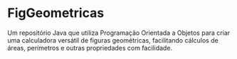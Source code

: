# FigGeometricas
Um repositório Java que utiliza Programação Orientada a Objetos para criar uma calculadora versátil de figuras geométricas, facilitando cálculos de áreas, perímetros e outras propriedades com facilidade.
